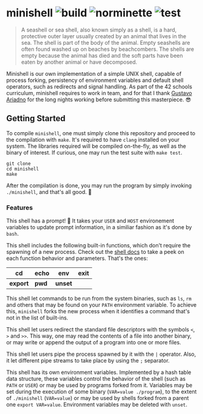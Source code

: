 # minishell ![build](https://github.com/GustavoAriadno/42-minishell/workflows/build/badge.svg) ![norminette](https://github.com/GustavoAriadno/42-minishell/workflows/norminette/badge.svg) ![test](https://github.com/GustavoAriadno/42-minishell/workflows/test/badge.svg)

> A seashell or sea shell, also known simply as a shell, is a hard, protective outer layer usually created by an animal that lives in the sea. The shell is part of the body of the animal. Empty seashells are often found washed up on beaches by beachcombers. The shells are empty because the animal has died and the soft parts have been eaten by another animal or have decomposed.

Minishell is our own implementation of a simple UNIX shell, capable of process forking, persistency of environment variables and default shell operators, such as redirects and signal handling. As part of the 42 schools curriculum, minishell requires to work in team, and for that I thank [Gustavo Ariadno](https://github.com/GustavoAriadno) for the long nights working before submitting this masterpiece. 😎

## Getting Started

To compile `minishell`, one must simply clone this repository and proceed to the compilation with `make`. It's required to have `clang` installed on your system. The libraries required will be compiled on-the-fly, as well as the binary of interest. If curious, one may run the test suite with `make test`.

```shell
git clone 
cd minishell
make
```

After the compilation is done, you may run the program by simply invoking `./minishell`, and that's all good. 🙂

### Features

This shell has a prompt! 🥳 It takes your `USER` and `HOST` environement variables to update prompt information, in a similiar fashion as it's done by `bash`.

This shell includes the following built-in functions, which don't require the spawning of a new process. Check out the [shell docs](https://pubs.opengroup.org/onlinepubs/7908799/xcu/chap2.html#tag_001_003) to take a peek on each function behavior and parameters. That's the ones:

| cd     | echo | env   | exit |
|--------|------|-------|------|
| **export** | **pwd**  | **unset** |      |

This shell let commands to be run from the system binaries, such as `ls`, `rm` and others that may be found on your `PATH` environment variable. To achieve this, `minishell` forks the new process when it identifies a command that's not in the list of built-ins.

This shell let users redirect the standard file descriptors with the symbols `<`, `>` and `>>`. This way, one may read the contents of a file into another binary, or may write or append the output of a program into one or more files.

This shell let users pipe the process spawned by it with the `|` operator. Also, it let different pipe streams to take place by using the `;` separator.

This shell has its own environment variables. Implemented by a hash table data structure, these variables control the behavior of the shell (such as `PATH` or `USER`) or may be used by programs forked from it. Variables may be set during the execution of some binary (`VAR=value ./program`), to the extent of `./minishell` (`VAR=value`) or may be used by shells forked from a parent one `export VAR=value`. Environment variables may be deleted with `unset`.
